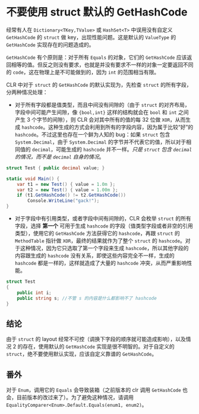 # 不要使用 struct 默认的 GetHashCode

经常有人在 `Dictionary<TKey,TValue>` 或 `HashSet<T>` 中误用没有自定义 `GetHashCode` 的 `struct` 做 key，出现性能问题。这是默认的 `ValueType` 的 `GetHashCode` 实现存在的问题造成的。

`GetHashCode` 有个原则是：对于所有 `Equals` 的对象，它们的 `GetHashCode` 应该返回相等的值。但反之则没有要求，也就是并没有要求不一样的对象一定要返回不同的 `code`，这在物理上是不可能做到的，因为 `int` 的范围相当有限。

CLR 中对于 `struct` 的 `GetHashCode` 的默认实现为，先检查 `struct` 的所有字段，分两种情况处理：

* 对于所有字段都是值类型，而且中间没有间隙的（由于 `struct` 的对齐布局，字段中间可能产生间隙，像 `{bool,int}` 这样的结构就会在 `bool` 和 `int` 之间产生 3 个字节的间隙），则 CLR 会对其中所有的值的每 32 位做 `XOR`，从而生成 `hashcode`。这种生成的方式会利用到所有的字段内容，因为属于比较“好”的 `hashcode`。不过这里也存在一个鲜为人知的 bug：如果 `struct` 包含 ` System.Decimal`，由于 `System.Decimal` 的字节并不代表它的值，所以对于相同值的 `decimal`，可能生成的 `hashcode` 并不一样。*只是 `struct` 包含 `decimal` 的情况，而不是 `decimal` 自身的情况*。

```cs
struct Test { public decimal value; }

static void Main() {
    var t1 = new Test() { value = 1.0m };
    var t2 = new Test() { value = 1.00m };
    if (t1.GetHashCode() != t2.GetHashCode())
        Console.WriteLine("gack!");
}
```

* 对于字段中有引用类型，或者字段中间有间隙的，CLR 会枚举 `struct` 的所有字段，选择 **第一个** 可用于生成 `hashcode` 的字段（值类型字段或者非空的引用类型），使用它的 `GetHashCode` 方法获得它的 `hashcode`，再跟 `struct` 的 `MethodTable` 指针做 `XOR`，最终的结果就作为了整个 `struct` 的 `hashcode`。对于这种情况，因为它只选取了第一个字段来生成 `hashcode`，所以其他字段的内容跟生成的 `hashcode` 没有关系，即使这些内容完全不一样，生成的 `hashcode` 都是一样的，这样就造成了大量的 `hashcode` 冲突，从而严重影响性能。

```cs
struct Test
{
    public int i;
    public string s; //不管 s 的内容是什么都影响不了 hashcode
}
```

## 结论

由于 `struct` 的 layout 经常不可控（调换下字段的顺序就可能造成影响），以及情况 2 的存在，使用默认的 `GetHashCode` 实现是很不明智的。对于自定义的 `struct`，绝不要使用默认实现，应该自定义靠谱的 `GetHashCode`。

## 番外

对于 `Enum`，调用它的 `Equals` 会导致装箱（之前版本的 clr 调用 `GetHashCode` 也会，目前版本的改过来了）。为了避免这种情况，请调用 ` EqualityComparer<Enum>.Default.Equals(enum1, enum2)`。
